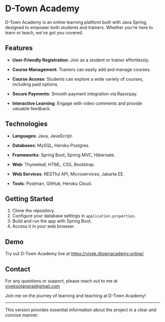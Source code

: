 # D-Town Academy

D-Town Academy is an online learning platform built with Java Spring, designed to empower both students and trainers. Whether you're here to learn or teach, we've got you covered.

## Features

- **User-Friendly Registration**: Join as a student or trainer effortlessly.

- **Course Management**: Trainers can easily add and manage courses.

- **Course Access**: Students can explore a wide variety of courses, including paid options.

- **Secure Payments**: Smooth payment integration via Razorpay.

- **Interactive Learning**: Engage with video comments and provide valuable feedback.

## Technologies

- **Languages**: Java, JavaScript.

- **Databases**: MySQL, Heroku Postgres.

- **Frameworks**: Spring Boot, Spring MVC, Hibernate.

- **Web**: Thymeleaf, HTML, CSS, Bootstrap.

- **Web Services**: RESTful API, Microservices, Jakarta EE.

- **Tools**: Postman, GitHub, Heroku Cloud.

## Getting Started

1. Clone the repository.
2. Configure your database settings in `application.properties`.
3. Build and run the app with Spring Boot.
4. Access it in your web browser.

## Demo

Try out D-Town Academy live at https://vivek.dtownacademy.online/

## Contact

For any questions or support, please reach out to me at viveksotangrai@gmail.com

Join me on the journey of learning and teaching at D-Town Academy!

---

This version provides essential information about the project in a clear and concise manner.
